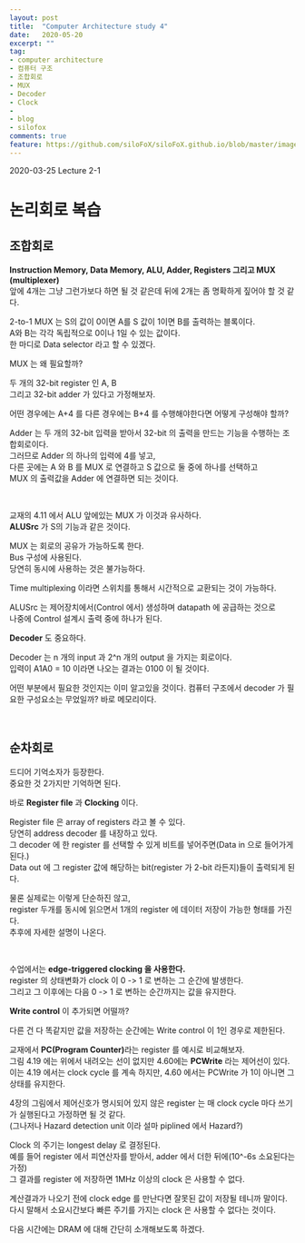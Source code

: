 ```yaml
---
layout: post
title:  "Computer Architecture study 4"
date:   2020-05-20
excerpt: ""
tag:
- computer architecture
- 컴퓨터 구조
- 조합회로
- MUX
- Decoder
- Clock
- 
- blog
- silofox
comments: true
feature: https://github.com/siloFoX/siloFoX.github.io/blob/master/images/computer-architecture/computer-architecture-feature.jpg?raw=true
---
```


2020-03-25 Lecture 2-1

# 논리회로 복습

## 조합회로

<b>Instruction Memory, Data Memory, ALU, Adder, Registers 그리고 MUX (multiplexer)</b><br>
앞에 4개는 그냥 그런가보다 하면 될 것 같은데 뒤에 2개는 좀 명확하게 짚어야 할 것 같다.

2-to-1 MUX 는 S의 값이 0이면 A를 S 값이 1이면 B를 출력하는 블록이다.<br>
A와 B는 각각 독립적으로 0이나 1일 수 있는 값이다.<br>
한 마디로 Data selector 라고 할 수 있겠다.

MUX 는 왜 필요할까?

두 개의 32-bit register 인 A, B<br>
그리고 32-bit adder 가 있다고 가정해보자.

어떤 경우에는 A+4 를 다른 경우에는 B+4 를 수행해야한다면 어떻게 구성해야 할까?

Adder 는 두 개의 32-bit 입력을 받아서 32-bit 의 출력을 만드는 기능을 수행하는 조합회로이다.<br>
그러므로 Adder 의 하나의 입력에 4를 넣고,<br>
다른 곳에는 A 와 B 를 MUX 로 연결하고 S 값으로 둘 중에 하나를 선택하고<br>
MUX 의 출력값을 Adder 에 연결하면 되는 것이다.

<br>

교재의 4.11 에서 ALU 앞에있는 MUX 가 이것과 유사하다.<br>
<b>ALUSrc</b> 가 S의 기능과 같은 것이다.

MUX 는 회로의 공유가 가능하도록 한다.<br>
Bus 구성에 사용된다.<br>
당연히 동시에 사용하는 것은 불가능하다.

Time multiplexing 이라면 스위치를 통해서 시간적으로 교환되는 것이 가능하다.<br>

ALUSrc 는 제어장치에서(Control 에서) 생성하며 datapath 에 공급하는 것으로<br>
나중에 Control 설계시 출력 중에 하나가 된다.

<b>Decoder</b> 도 중요하다.

Decoder 는 n 개의 input 과 2^n 개의 output 을 가지는 회로이다.<br>
입력이 A1A0 = 10 이라면 나오는 결과는 0100 이 될 것이다.<br>

어떤 부분에서 필요한 것인지는 이미 알고있을 것이다.
컴퓨터 구조에서 decoder 가 필요한 구성요소는 무었일까?
바로 메모리이다. 

<br>

## 순차회로

드디어 기억소자가 등장한다.<br>
중요한 것 2가지만 기억하면 된다.

바로 <b>Register file</b> 과 <b>Clocking</b> 이다.

Register file 은 array of registers 라고 볼 수 있다.<br>
당연히 address decoder 를 내장하고 있다.<br>
그 decoder 에 한 register 를 선택할 수 있게 비트를 넣어주면(Data in 으로 들어가게 된다.)<br>
Data out 에 그 register 값에 해당하는 bit(register 가 2-bit 라든지)들이 출력되게 된다.<br>

물론 실제로는 이렇게 단순하진 않고,<br>
register 두개를 동시에 읽으면서 1개의 register 에 데이터 저장이 가능한 형태를 가진다.<br>
추후에 자세한 설명이 나온다.

<br>

수업에서는 <b>edge-triggered clocking 을 사용한다.</b><br>
register 의 상태변화가 clock 이 0 -> 1 로 변하는 그 순간에 발생한다.<br>
그리고 그 이후에는 다음 0 -> 1 로 변하는 순간까지는 값을 유지한다.

<b>Write control</b> 이 추가되면 어떨까?

다른 건 다 똑같지만 값을 저장하는 순간에는 Write control 이 1인 경우로 제한된다.<br>

교재에서 <b>PC(Program Counter)</b>라는 register 를 예시로 비교해보자.<br>
그림 4.19 에는 위에서 내려오는 선이 없지만 4.60에는 <b>PCWrite</b> 라는 제어선이 있다.<br>
이는 4.19 에서는 clock cycle 를 계속 하지만, 4.60 에서는 PCWrite 가 1이 아니면 그 상태를 유지한다.

4장의 그림에서 제어신호가 명시되어 있지 않은 register 는 매 clock cycle 마다 쓰기가 실행된다고 가정하면 될 것 같다.<br>
(그나저나 Hazard detection unit 이라 설마 piplined 에서 Hazard?)

Clock 의 주기는 longest delay 로 결정된다.<br>
예를 들어 register 에서 피연산자를 받아서, adder 에서 더한 뒤에(10^-6s 소요된다는 가정)<br>
그 결과를 register 에 저장하면 1MHz 이상의 clock 은 사용할 수 없다.<br>

계산결과가 나오기 전에 clock edge 를 만난다면 잘못된 값이 저장될 테니까 말이다.<br>
다시 말해서 소요시간보다 빠른 주기를 가지는 clock 은 사용할 수 없다는 것이다.

다음 시간에는 DRAM 에 대해 간단히 소개해보도록 하겠다.